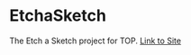 # EtchaSketch
The Etch a Sketch project for TOP.
[Link to Site](https://tildadares.github.io/EtchaSketch/)
